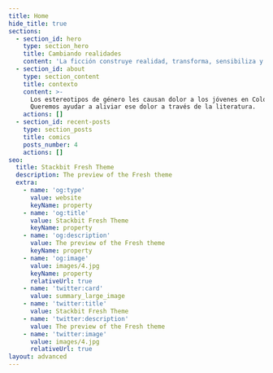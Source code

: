 ```yaml
---
title: Home
hide_title: true
sections:
  - section_id: hero
    type: section_hero
    title: Cambiando realidades
    content: 'La ficción construye realidad, transforma, sensibiliza y acompaña.'
  - section_id: about
    type: section_content
    title: contexto
    content: >-
      Los estereotipos de género les causan dolor a los jóvenes en Colombia. 
      Queremos ayudar a aliviar ese dolor a través de la literatura.
    actions: []
  - section_id: recent-posts
    type: section_posts
    title: comics
    posts_number: 4
    actions: []
seo:
  title: Stackbit Fresh Theme
  description: The preview of the Fresh theme
  extra:
    - name: 'og:type'
      value: website
      keyName: property
    - name: 'og:title'
      value: Stackbit Fresh Theme
      keyName: property
    - name: 'og:description'
      value: The preview of the Fresh theme
      keyName: property
    - name: 'og:image'
      value: images/4.jpg
      keyName: property
      relativeUrl: true
    - name: 'twitter:card'
      value: summary_large_image
    - name: 'twitter:title'
      value: Stackbit Fresh Theme
    - name: 'twitter:description'
      value: The preview of the Fresh theme
    - name: 'twitter:image'
      value: images/4.jpg
      relativeUrl: true
layout: advanced
---
```

